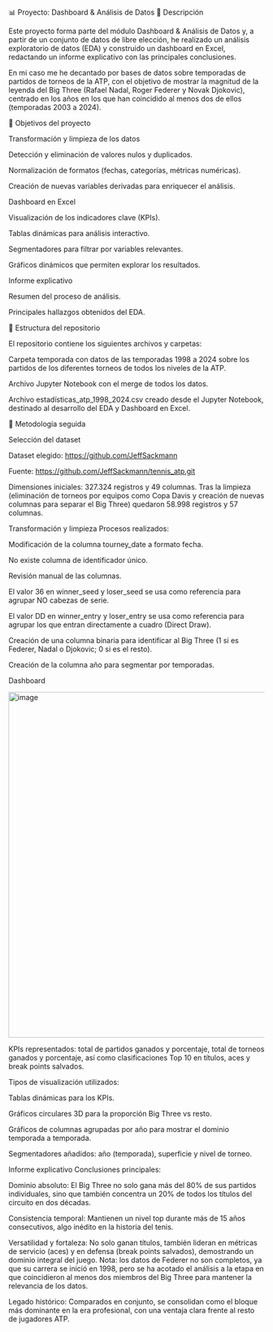 
📊 Proyecto: Dashboard & Análisis de Datos
📌 Descripción

Este proyecto forma parte del módulo Dashboard & Análisis de Datos y, a partir de un conjunto de datos de libre elección, he realizado un análisis exploratorio de datos (EDA) y construido un dashboard en Excel, redactando un informe explicativo con las principales conclusiones.

En mi caso me he decantado por bases de datos sobre temporadas de partidos de torneos de la ATP, con el objetivo de mostrar la magnitud de la leyenda del Big Three (Rafael Nadal, Roger Federer y Novak Djokovic), centrado en los años en los que han coincidido al menos dos de ellos (temporadas 2003 a 2024).

🎯 Objetivos del proyecto

Transformación y limpieza de los datos

Detección y eliminación de valores nulos y duplicados.

Normalización de formatos (fechas, categorías, métricas numéricas).

Creación de nuevas variables derivadas para enriquecer el análisis.

Dashboard en Excel

Visualización de los indicadores clave (KPIs).

Tablas dinámicas para análisis interactivo.

Segmentadores para filtrar por variables relevantes.

Gráficos dinámicos que permiten explorar los resultados.

Informe explicativo

Resumen del proceso de análisis.

Principales hallazgos obtenidos del EDA.

📂 Estructura del repositorio

El repositorio contiene los siguientes archivos y carpetas:

Carpeta temporada con datos de las temporadas 1998 a 2024 sobre los partidos de los diferentes torneos de todos los niveles de la ATP.

Archivo Jupyter Notebook con el merge de todos los datos.

Archivo estadísticas_atp_1998_2024.csv creado desde el Jupyter Notebook, destinado al desarrollo del EDA y Dashboard en Excel.

🔎 Metodología seguida

Selección del dataset

Dataset elegido: https://github.com/JeffSackmann

Fuente: https://github.com/JeffSackmann/tennis_atp.git

Dimensiones iniciales: 327.324 registros y 49 columnas.
Tras la limpieza (eliminación de torneos por equipos como Copa Davis y creación de nuevas columnas para separar el Big Three) quedaron 58.998 registros y 57 columnas.

Transformación y limpieza
Procesos realizados:

Modificación de la columna tourney_date a formato fecha.

No existe columna de identificador único.

Revisión manual de las columnas.

El valor 36 en winner_seed y loser_seed se usa como referencia para agrupar NO cabezas de serie.

El valor DD en winner_entry y loser_entry se usa como referencia para agrupar los que entran directamente a cuadro (Direct Draw).

Creación de una columna binaria para identificar al Big Three (1 si es Federer, Nadal o Djokovic; 0 si es el resto).

Creación de la columna año para segmentar por temporadas.

Dashboard

<img width="1242" height="680" alt="image" src="https://github.com/user-attachments/assets/92cf77a3-468d-4bf0-ba26-9268539098c8" />


KPIs representados: total de partidos ganados y porcentaje, total de torneos ganados y porcentaje, así como clasificaciones Top 10 en títulos, aces y break points salvados.

Tipos de visualización utilizados:

Tablas dinámicas para los KPIs.

Gráficos circulares 3D para la proporción Big Three vs resto.

Gráficos de columnas agrupadas por año para mostrar el dominio temporada a temporada.

Segmentadores añadidos: año (temporada), superficie y nivel de torneo.

Informe explicativo
Conclusiones principales:

Dominio absoluto: El Big Three no solo gana más del 80% de sus partidos individuales, sino que también concentra un 20% de todos los títulos del circuito en dos décadas.

Consistencia temporal: Mantienen un nivel top durante más de 15 años consecutivos, algo inédito en la historia del tenis.

Versatilidad y fortaleza: No solo ganan títulos, también lideran en métricas de servicio (aces) y en defensa (break points salvados), demostrando un dominio integral del juego.
Nota: los datos de Federer no son completos, ya que su carrera se inició en 1998, pero se ha acotado el análisis a la etapa en que coincidieron al menos dos miembros del Big Three para mantener la relevancia de los datos.

Legado histórico: Comparados en conjunto, se consolidan como el bloque más dominante en la era profesional, con una ventaja clara frente al resto de jugadores ATP.


